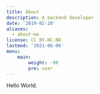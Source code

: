 ```yaml
---
title: About
description: A backend developer
date: '2019-02-28'
aliases:
  - about-me
license: CC BY-NC-ND
lastmod: '2021-06-06'
menu:
    main: 
        weight: -90
        pre: user
---
```


Hello World.